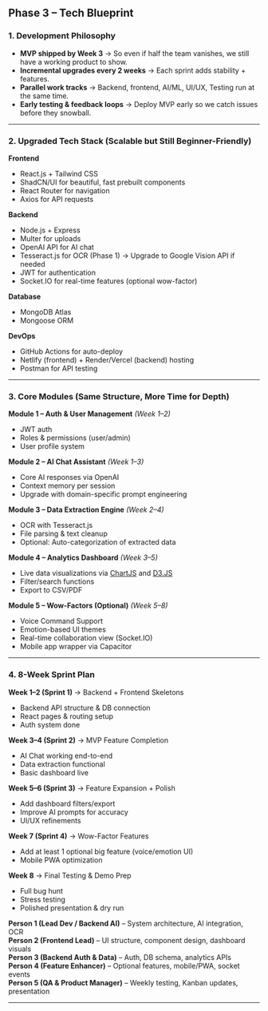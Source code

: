 ## Phase 3 – Tech Blueprint 

### **1. Development Philosophy**

- **MVP shipped by Week 3** → So even if half the team vanishes, we still have a working product to show.
- **Incremental upgrades every 2 weeks** → Each sprint adds stability + features.
- **Parallel work tracks** → Backend, frontend, AI/ML, UI/UX, Testing run at the same time.
- **Early testing & feedback loops** → Deploy MVP early so we catch issues before they snowball.

---

### **2. Upgraded Tech Stack (Scalable but Still Beginner-Friendly)**

**Frontend**

- React.js + Tailwind CSS
- ShadCN/UI for beautiful, fast prebuilt components
- React Router for navigation
- Axios for API requests

**Backend**

- Node.js + Express
- Multer for uploads
- OpenAI API for AI chat
- Tesseract.js for OCR (Phase 1) → Upgrade to Google Vision API if needed
- JWT for authentication
- Socket.IO for real-time features (optional wow-factor)

**Database**

- MongoDB Atlas
- Mongoose ORM

**DevOps**

- GitHub Actions for auto-deploy
- Netlify (frontend) + Render/Vercel (backend) hosting
- Postman for API testing

---

### **3. Core Modules (Same Structure, More Time for Depth)**

**Module 1 – Auth & User Management** _(Week 1–2)_

- JWT auth
- Roles & permissions (user/admin)
- User profile system

**Module 2 – AI Chat Assistant** _(Week 1–3)_

- Core AI responses via OpenAI
- Context memory per session
- Upgrade with domain-specific prompt engineering

**Module 3 – Data Extraction Engine** _(Week 2–4)_

- OCR with Tesseract.js
- File parsing & text cleanup
- Optional: Auto-categorization of extracted data

**Module 4 – Analytics Dashboard** _(Week 3–5)_

- Live data visualizations via [ChartJS](https://www.chartjs.org/) and [D3.JS](https://d3js.org/) 
- Filter/search functions
- Export to CSV/PDF

**Module 5 – Wow-Factors (Optional)** _(Week 5–8)_

- Voice Command Support
- Emotion-based UI themes
- Real-time collaboration view (Socket.IO)
- Mobile app wrapper via Capacitor

---

### **4. 8-Week Sprint Plan**

**Week 1–2 (Sprint 1)** → Backend + Frontend Skeletons

- Backend API structure & DB connection
- React pages & routing setup
- Auth system done


**Week 3–4 (Sprint 2)** → MVP Feature Completion

- AI Chat working end-to-end
- Data extraction functional
- Basic dashboard live

**Week 5–6 (Sprint 3)** → Feature Expansion + Polish

- Add dashboard filters/export
- Improve AI prompts for accuracy
- UI/UX refinements

**Week 7 (Sprint 4)** → Wow-Factor Features

- Add at least 1 optional big feature (voice/emotion UI)
- Mobile PWA optimization

**Week 8** → Final Testing & Demo Prep

- Full bug hunt
- Stress testing
- Polished presentation & dry run

**Person 1 (Lead Dev / Backend AI)** – System architecture, AI integration, OCR  
**Person 2 (Frontend Lead)** – UI structure, component design, dashboard visuals  
**Person 3 (Backend Auth & Data)** – Auth, DB schema, analytics APIs  
**Person 4 (Feature Enhancer)** – Optional features, mobile/PWA, socket events  
**Person 5 (QA & Product Manager)** – Weekly testing, Kanban updates, presentation


---

